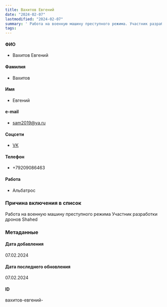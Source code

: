 ```yaml
---
title: Вахитов Евгений
date: "2024-02-07"
lastmodified: "2024-02-07"
summary: ' Работа на военную машину преступного режима. Участник разработки дронов Shahed'
tags: 
---
```

<!--# pp2-->
<!--## Фигурант-->
<!--### Личные данные-->
#### ФИО
- Вахитов Евгений
#### Фамилия
- Вахитов
#### Имя
- Евгений
#### e-mail
- sam2019@ya.ru
#### Соцсети
- [VK](https://vk.com/vahitovevgeniy)
#### Телефон
- +79209086463
#### Работа
- Альбатрос
### Причина включения в список
Работа на военную машину преступного режима
Участник разработки дронов Shahed
### Метаданные
#### Дата добавления
07.02.2024
#### Дата последнего обновления
07.02.2024
#### ID
вахитов-евгений-
<!--## END;-->

